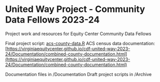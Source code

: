# United Way Project - Community Data Fellows 2023-24
Project work and resources for Equity Center Community Data Fellows

Final project script: [acs-county-data.R](https://github.com/virginiaequitycenter/cdf-united-way-2023-24/blob/main/acs-county-data.R)
ACS census data documentation: [https://virginiaequitycenter.github.io/cdf-united-way-2023-24/Documentation/combined-county-documentation.html](https://virginiaequitycenter.github.io/cdf-united-way-2023-24/Documentation/combined-county-documentation.html)

Documentation files in /Documentation
Draft project scripts in /Archive


